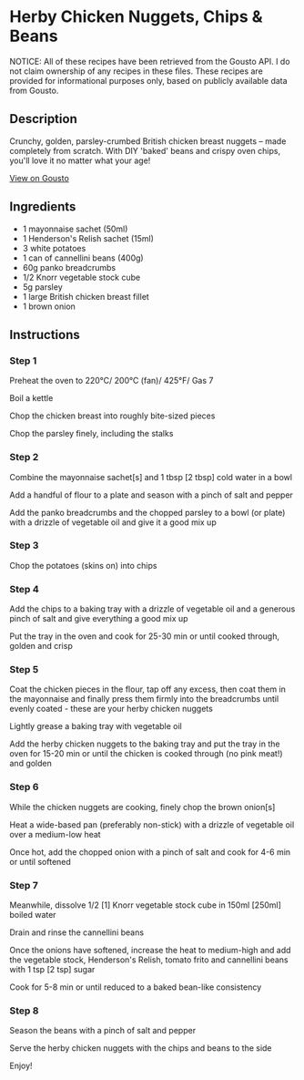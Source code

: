 # Herby Chicken Nuggets, Chips & Beans

NOTICE: All of these recipes have been retrieved from the Gousto API. I do not claim ownership of any recipes in these files. These recipes are provided for informational purposes only, based on publicly available data from Gousto.

## Description

Crunchy, golden, parsley-crumbed British chicken breast nuggets – made completely from scratch. With DIY 'baked' beans and crispy oven chips, you'll love it no matter what your age! 

[View on Gousto](https://www.gousto.co.uk/recipes/cookbook/herby-chicken-nuggets-chips-beans)

## Ingredients

- 1 mayonnaise sachet (50ml)
- 1 Henderson's Relish sachet (15ml)
- 3 white potatoes
- 1 can of cannellini beans (400g)
- 60g panko breadcrumbs
- 1/2 Knorr vegetable stock cube
- 5g parsley
- 1 large British chicken breast fillet
- 1 brown onion

## Instructions


### Step 1

Preheat the oven to 220°C/ 200°C (fan)/ 425°F/ Gas 7

Boil a kettle

Chop the chicken breast into roughly bite-sized pieces

Chop the parsley finely, including the stalks


### Step 2

Combine the mayonnaise sachet<span class="text-danger">[s]</span> and 1 tbsp <span class="text-danger">[2 tbsp]</span> cold water in a bowl

Add a handful of flour to a plate and season with a pinch of salt and pepper

Add the panko breadcrumbs and the chopped parsley to a bowl (or plate) with a drizzle of vegetable oil and give it a good mix up


### Step 3

Chop the potatoes (skins on) into chips


### Step 4

Add the chips to a baking tray with a drizzle of vegetable oil and a generous pinch of salt and give everything a good mix up

Put the tray in the oven and cook for 25-30 min or until cooked through, golden and crisp


### Step 5

Coat the chicken pieces in the flour, tap off any excess, then coat them in the mayonnaise and finally press them firmly into the breadcrumbs until evenly coated - these are your herby chicken nuggets

Lightly grease a baking tray with vegetable oil

Add the herby chicken nuggets to the baking tray and put the tray in the oven for 15-20 min or until the chicken is cooked through (no pink meat!) and golden


### Step 6

While the chicken nuggets are cooking, finely chop the brown onion<span class="text-danger">[s]</span>

Heat a wide-based pan (preferably non-stick) with a drizzle of vegetable oil over a medium-low heat

Once hot, add the chopped onion with a pinch of salt and cook for 4-6 min or until softened


### Step 7

Meanwhile, dissolve 1/2 <span class="text-danger">[1]</span> Knorr vegetable stock cube in 150ml <span class="text-danger">[250ml]</span> boiled water

Drain and rinse the cannellini beans

Once the onions have softened, increase the heat to medium-high and add the vegetable stock, Henderson's Relish, tomato frito and cannellini beans with 1 tsp <span class="text-danger">[2 tsp]</span> sugar

Cook for 5-8 min or until reduced to a baked bean-like consistency

### Step 8

Season the beans with a pinch of salt and pepper

Serve the herby chicken nuggets with the chips and beans to the side

Enjoy!

